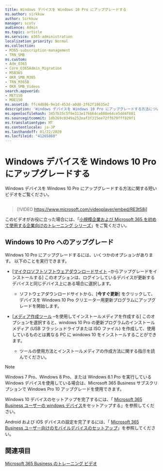 ```yaml
---
title: Windows デバイスを Windows 10 Pro にアップグレードする
ms.author: sirkkuw
author: Sirkkuw
manager: scotv
audience: Admin
ms.topic: article
ms.service: o365-administration
localization_priority: Normal
ms.collection:
- M365-subscription-management
- TRN_SMB
ms.custom:
- Adm_O365
- Core_O365Admin_Migration
- MSB365
- OKR_SMB_M365
- TRN_M365B
- OKR_SMB_Videos
search.appverid:
- MET150
- MOE150
ms.assetid: ffc4d886-9e1d-453d-a0d0-2f62f18635e2
description: 'Windows デバイスを Windows 10 Pro にアップグレードする方法について説明します。 '
ms.openlocfilehash: 3457b35c5f9e313e176664ca088e64ce5dd4f881
ms.sourcegitcommit: 1db269c0349a252eaf3f315ee72ff679fff829f1
ms.translationtype: MT
ms.contentlocale: ja-JP
ms.lasthandoff: 01/22/2020
ms.locfileid: "41265860"
---
```

# <a name="upgrade-windows-devices-to-windows-10-pro"></a>Windows デバイスを Windows 10 Pro にアップグレードする

Windows デバイスを Windows 10 Pro にアップグレードする方法に関する短いビデオをご覧ください。<br><br>

> [!VIDEO https://www.microsoft.com/videoplayer/embed/RE3t58j] 

このビデオがお役に立った場合には、「[小規模企業および Microsoft 365 を初めて使用する企業向けのトレーニング シリーズ](https://support.office.com/article/6ab4bbcd-79cf-4000-a0bd-d42ce4d12816)」をご覧ください。

## <a name="upgrade-to-windows-10-pro"></a>Windows 10 Pro へのアップグレード
  
Windows 10 Pro にアップグレードするには、いくつかのオプションがあります。 以下のことを実行できます。
    
- [[マイクロソフトソフトウェアダウンロードサイト](https://go.microsoft.com/fwlink/?LinkID=836951 ) &ndash;からアップグレードをインストールする] このオプションは、ログインしているデバイスが更新するデバイスと同じデバイス上にある場合に選択します。 

    - ソフトウェアダウンロードサイトから、[**今すぐ更新**] をクリックして、デバイスを Windows 10 Pro クリエーター用更新プログラムにアップグレードを開始します。 
    
- [[メディア作成ツール](https://go.microsoft.com/fwlink/?LinkID=836960) &ndash;を使用してインストールメディアを作成する] このオプションを選択すると、windows 10 Pro の更新プログラムのインストールメディア (USB フラッシュドライブまたは ISO ファイル) を作成して、使用しているものとは異なる PC に windows 10 をインストールすることができます。

    - ツールの使用方法とインストールメディアの作成方法に関する指示を読んでください。 

> [!NOTE]
> Windows 7 Pro、Windows 8 Pro、または Windows 8.1 Pro を実行している Windows デバイスを使用している場合は、Microsoft 365 Business サブスクリプションで Windows Pro 10 アップグレードを使用できます。
    
Windows 10 デバイスのセットアップを完了するには、「 [Microsoft 365 Business ユーザーの windows デバイス](set-up-windows-devices.md)をセットアップする」を参照してください。 
  
Android および iOS デバイスの設定を完了するには、「 [Microsoft 365 Business ユーザー向けのモバイルデバイスのセットアップ](set-up-mobile-devices.md)」を参照してください。 
  
## <a name="see-also"></a>関連項目

[Microsoft 365 Business のトレーニング ビデオ](https://support.office.com/article/6ab4bbcd-79cf-4000-a0bd-d42ce4d12816)
